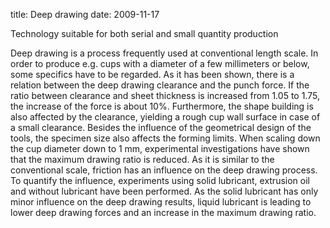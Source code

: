 title: Deep drawing 
date: 2009-11-17 

Technology suitable for both serial and small quantity production

Deep drawing is a process frequently used at conventional length scale. In order to produce e.g. cups with a diameter of a few millimeters or below, some specifics have to be regarded. As it has been shown, there is a relation between the deep drawing clearance and the punch force. If the ratio between clearance and sheet thickness is increased from 1.05 to 1.75, the increase of the force is about 10%. Furthermore, the shape building is also affected by the clearance, yielding a rough cup wall surface in case of a small clearance. Besides the influence of the geometrical design of the tools, the specimen size also affects the forming limits. When scaling down the cup diameter down to 1 mm, experimental investigations have shown that the maximum drawing ratio is reduced. As it is similar to the conventional scale, friction has an influence on the deep drawing process. To quantify the influence, experiments using solid lubricant, extrusion oil and without lubricant have been performed. As the solid lubricant has only minor influence on the deep drawing results, liquid lubricant is leading to lower deep drawing forces and an increase in the maximum drawing ratio.